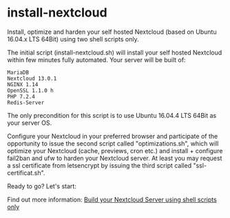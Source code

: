 # install-nextcloud
Install, optimize and harden your self hosted Nextcloud (based on Ubuntu 16.04.x LTS 64Bit) using two shell scripts only.

The initial script (install-nextcloud.sh) will install your self hosted Nextcloud within few minutes fully automated. Your server will be built of:

    MariaDB
    Nextcloud 13.0.1
    NGINX 1.14
    OpenSSL 1.1.0 h
    PHP 7.2.4
    Redis-Server

The only precondition for this script is to use Ubuntu 16.04.4 LTS 64Bit as your server OS.

Configure your Nextcloud in your preferred browser and participate of the opportunity to issue the second script called "optimizations.sh", which will optimize your Nextcloud (cache, previews, cron etc.) and  install + configure fail2ban and ufw to harden your Nextcloud server. At least you may request a ssl certificate from letsencrypt by issuing the third script called "ssl-certificat.sh".

Ready to go? Let's start:

Find out more information: <a href="https://www.c-rieger.de/spawn-your-nextcloud-server-using-one-shell-script/" target='_blank'>Build your Nextcloud Server using shell scripts only</a>
